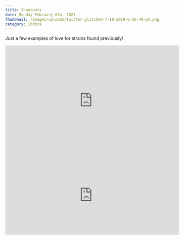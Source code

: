 ```yaml
---
title: Shoutouts
date: Monday February 8th, 2021
thumbnail: /images/uploads/twitter-glitched-7-18-2019-6-26-49-pm.png
category: Indica
---
```

Just a few examples of love for strains found previously!

<iframe border=0 frameborder=0 height=350 width=550
 src="https://twitframe.com/show?url=https%3A%2F%2Ftwitter.com%2Fsarah_edo%2Fstatus%2F1132779718598512640"></iframe>

<iframe border=0 frameborder=0 height=250 width=550
 src="https://twitframe.com/show?url=https%3A%2F%2Ftwitter.com%2Fmugas11%2Fstatus%2F1148682323711451137"></iframe>
